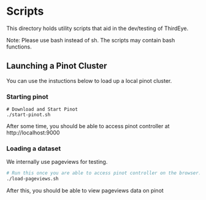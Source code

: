 # Scripts

This directory holds utility scripts that aid in the dev/testing of ThirdEye. 

Note: Please use bash instead of sh. The scripts may contain bash functions.  

## Launching a Pinot Cluster

You can use the instuctions below to load up a local pinot cluster.

### Starting pinot
```
# Download and Start Pinot
./start-pinot.sh
```
After some time, you should be able to access pinot controller at http://localhost:9000

### Loading a dataset

We internally use pageviews for testing.
```bash
# Run this once you are able to access pinot controller on the browser.
./load-pageviews.sh
```
After this, you should be able to view pageviews data on pinot
